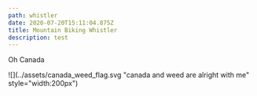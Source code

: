 ```yaml
---
path: whistler
date: 2020-07-20T15:11:04.875Z
title: Mountain Biking Whistler
description: test
---
```

Oh Canada

![](../assets/canada_weed_flag.svg "canada and weed are alright with me" style="width:200px")